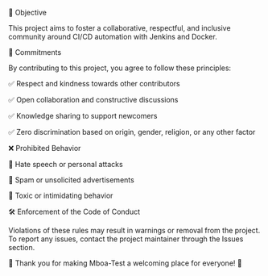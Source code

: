 🎯 Objective

This project aims to foster a collaborative, respectful, and inclusive community around CI/CD automation with Jenkins and Docker.

🚀 Commitments

By contributing to this project, you agree to follow these principles:

✅ Respect and kindness towards other contributors

✅ Open collaboration and constructive discussions

✅ Knowledge sharing to support newcomers

✅ Zero discrimination based on origin, gender, religion, or any other factor

❌ Prohibited Behavior

🚫 Hate speech or personal attacks

🚫 Spam or unsolicited advertisements

🚫 Toxic or intimidating behavior

🛠️ Enforcement of the Code of Conduct

Violations of these rules may result in warnings or removal from the project. To report any issues, contact the project maintainer through the Issues section.

🎉 Thank you for making Mboa-Test a welcoming place for everyone! 🚀
